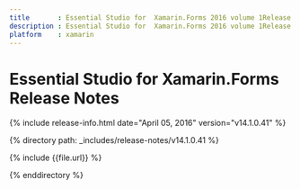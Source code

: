 ```yaml
---
title       : Essential Studio for  Xamarin.Forms 2016 volume 1Release Notes
description : Essential Studio for  Xamarin.Forms 2016 volume 1Release Notes
platform    : xamarin
---
```


# Essential Studio for  Xamarin.Forms Release Notes

{% include release-info.html date="April 05, 2016" version="v14.1.0.41" %} 

{% directory path: _includes/release-notes/v14.1.0.41 %}

{% include {{file.url}} %}

{% enddirectory %}